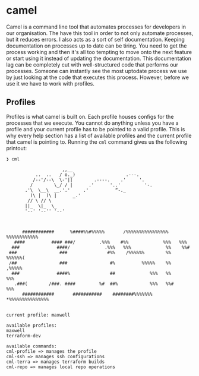 # camel
Camel is a command line tool that automates processes for developers in our organisation. The have this tool in order 
to not only automate processes, but it reduces errors. I also acts as a sort of self documentation. Keeping 
documentation on processes up to date can be tiring. You need to get the process working and then it's all too 
tempting to move onto the next feature or start using it instead of updating the documentation. This documentation 
lag can be completely cut with well-structured code that performs our processes. Someone can instantly see the most 
uptodate process we use by just looking at the code that executes this process. However, before we use it we have 
to work with profiles. 

## Profiles 
Profiles is what camel is built on. Each profile houses configs for the processes that we execute. You cannot 
do anything unless you have a profile and your current profile has to be pointed to a valid profile. This is why every 
help section has a list of available profiles and the current profile that camel is pointing to. Running the 
```cml``` command gives us the following printout:

```commandline
❯ cml

                     ,,__
           ..  ..   / o._)                   .---.
          /--'/--\  \-'||        .----.    .'     '.
         /        \_/ / |      .'      '..'         '-.
       .'\  \__\  __.'.'     .'          “-._
         )\ |  )\ |      _.'
        // \ // \
       ||_  \|_  \_
       '--' '--'' '--' 


                                                                                
      ############      %####%%#%%%%%       /%%%%%%%%%%%%%%%%      %%%%%%%%%%%% 
   ####          #### ###/         .%%%    #%%             %%%   %%%            
  ###              ####/             .%%%   %%%             %%    %%#           
 ###                ###               #%%    /%%%%%%        %%     %%%%%%(      
 /##                ###                #%          %%%%%    %%          ,%%%%%  
  ###              ####%               ##             %%%   %%              %%% 
   .###(        /###. ####         %#  ##%            %%%   %%#             %%% 
      ############       ###########    ########%%%%%%%      *%%%%%%%%%%%%%%%  


current profile: maxwell

available profiles:
maxwell
terraform-dev

available commands:
cml-profile => manages the profile
cml-ssh => manages ssh configurations
cml-terra => manages terraform builds
cml-repo => manages local repo operations

```


